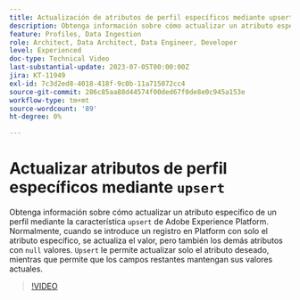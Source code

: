 ```yaml
---
title: Actualización de atributos de perfil específicos mediante upsert
description: Obtenga información sobre cómo actualizar un atributo específico de un perfil mediante la función "actualizar" de Adobe Experience Platform.
feature: Profiles, Data Ingestion
role: Architect, Data Architect, Data Engineer, Developer
level: Experienced
doc-type: Technical Video
last-substantial-update: 2023-07-05T00:00:00Z
jira: KT-11949
exl-id: 7c3d2ed8-4018-418f-9c0b-11a715072cc4
source-git-commit: 286c85aa88d44574f00ded67f0de8e0c945a153e
workflow-type: tm+mt
source-wordcount: '89'
ht-degree: 0%

---
```


# Actualizar atributos de perfil específicos mediante `upsert`

Obtenga información sobre cómo actualizar un atributo específico de un perfil mediante la característica `upsert` de Adobe Experience Platform. Normalmente, cuando se introduce un registro en Platform con solo el atributo específico, se actualiza el valor, pero también los demás atributos con `null` valores. `Upsert` le permite actualizar solo el atributo deseado, mientras que permite que los campos restantes mantengan sus valores actuales.

>[!VIDEO](https://video.tv.adobe.com/v/3416133/?learn=on&enablevpops)
